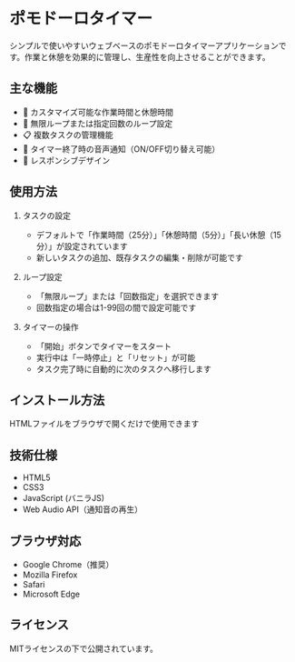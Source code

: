 # ポモドーロタイマー

シンプルで使いやすいウェブベースのポモドーロタイマーアプリケーションです。作業と休憩を効果的に管理し、生産性を向上させることができます。

## 主な機能

- 🎯 カスタマイズ可能な作業時間と休憩時間
- 🔄 無限ループまたは指定回数のループ設定
- 📋 複数タスクの管理機能
- 🔔 タイマー終了時の音声通知（ON/OFF切り替え可能）
- 📱 レスポンシブデザイン

## 使用方法

1. タスクの設定
    - デフォルトで「作業時間（25分）」「休憩時間（5分）」「長い休憩（15分）」が設定されています
    - 新しいタスクの追加、既存タスクの編集・削除が可能です

2. ループ設定
    - 「無限ループ」または「回数指定」を選択できます
    - 回数指定の場合は1-99回の間で設定可能です

3. タイマーの操作
    - 「開始」ボタンでタイマーをスタート
    - 実行中は「一時停止」と「リセット」が可能
    - タスク完了時に自動的に次のタスクへ移行します

## インストール方法

HTMLファイルをブラウザで開くだけで使用できます

## 技術仕様

- HTML5
- CSS3
- JavaScript (バニラJS)
- Web Audio API（通知音の再生）

## ブラウザ対応

- Google Chrome（推奨）
- Mozilla Firefox
- Safari
- Microsoft Edge

## ライセンス

MITライセンスの下で公開されています。

